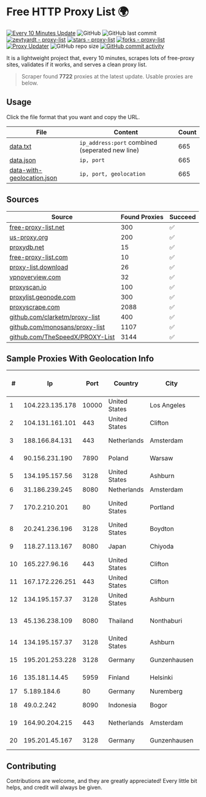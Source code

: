 
# Free HTTP Proxy List 🌍

[![Every 10 Minutes Update](https://github.com/mertguvencli/http-proxy-list/actions/workflows/main.yml/badge.svg?branch=main)](https://github.com/mertguvencli/http-proxy-list/actions/workflows/main.yml)
![GitHub](https://img.shields.io/github/license/mertguvencli/http-proxy-list)
![GitHub last commit](https://img.shields.io/github/last-commit/mertguvencli/http-proxy-list)
[![zevtyardt - proxy-list](https://img.shields.io/static/v1?label=zevtyardt&message=proxy-list&color=blue&logo=github)](https://github.com/zevtyardt/proxy-list "Go to GitHub repo")
[![stars - proxy-list](https://img.shields.io/github/stars/zevtyardt/proxy-list?style=social)](https://github.com/zevtyardt/proxy-list)
[![forks - proxy-list](https://img.shields.io/github/forks/zevtyardt/proxy-list?style=social)](https://github.com/zevtyardt/proxy-list)
[![Proxy Updater](https://github.com/zevtyardt/proxy-list/workflows/Proxy%20Updater/badge.svg)](https://github.com/zevtyardt/proxy-list/actions?query=workflow:"Proxy+Updater")
![GitHub repo size](https://img.shields.io/github/repo-size/zevtyardt/proxy-list)
[![GitHub commit activity](https://img.shields.io/github/commit-activity/m/zevtyardt/proxy-list?logo=commits)](https://github.com/zevtyardt/proxy-list/commits/main)

It is a lightweight project that, every 10 minutes, scrapes lots of free-proxy sites, validates if it works, and serves a clean proxy list.

> Scraper found **7722** proxies at the latest update. Usable proxies are below.

## Usage

Click the file format that you want and copy the URL.

|File|Content|Count|
|----|-------|-----|
|[data.txt](https://raw.githubusercontent.com/mertguvencli/http-proxy-list/main/proxy-list/data.txt)|`ip_address:port` combined (seperated new line)|665|
|[data.json](https://raw.githubusercontent.com/mertguvencli/http-proxy-list/main/proxy-list/data.json)|`ip, port`|665|
|[data-with-geolocation.json](https://raw.githubusercontent.com/mertguvencli/http-proxy-list/main/proxy-list/data-with-geolocation.json)|`ip, port, geolocation`|665|

## Sources

|Source|Found Proxies|Succeed|
|------|-------------|-------|
|[free-proxy-list.net](https://free-proxy-list.net)|300|✅|
|[us-proxy.org](https://www.us-proxy.org)|200|✅|
|[proxydb.net](http://proxydb.net)|15|✅|
|[free-proxy-list.com](https://free-proxy-list.com/?page=&port=&type%5B%5D=http&type%5B%5D=https&up_time=0&search=Search)|10|✅|
|[proxy-list.download](https://www.proxy-list.download/HTTP)|26|✅|
|[vpnoverview.com](https://vpnoverview.com/privacy/anonymous-browsing/free-proxy-servers)|32|✅|
|[proxyscan.io](https://www.proxyscan.io)|100|✅|
|[proxylist.geonode.com](https://proxylist.geonode.com/api/proxy-list?limit=300&page=1&sort_by=lastChecked&sort_type=desc&protocols=http,https)|300|✅|
|[proxyscrape.com](https://api.proxyscrape.com/v2/?request=displayproxies&protocol=http&timeout=10000&country=all&ssl=all&anonymity=all)|2088|✅|
|[github.com/clarketm/proxy-list](https://raw.githubusercontent.com/clarketm/proxy-list/master/proxy-list-raw.txt)|400|✅|
|[github.com/monosans/proxy-list](https://raw.githubusercontent.com/monosans/proxy-list/main/proxies/http.txt)|1107|✅|
|[github.com/TheSpeedX/PROXY-List](https://raw.githubusercontent.com/TheSpeedX/PROXY-List/master/http.txt)|3144|✅|


## Sample Proxies With Geolocation Info

|#|Ip|Port|Country|City|Internet Service Provider|
|-|--|----|-------|----|-------------------------|
|1|104.223.135.178|10000|United States|Los Angeles|LayerHost|
|2|104.131.161.101|443|United States|Clifton|DigitalOcean, LLC|
|3|188.166.84.131|443|Netherlands|Amsterdam|DigitalOcean, LLC|
|4|90.156.231.190|7890|Poland|Warsaw|Artnet Sp. z o.o.|
|5|134.195.157.56|3128|United States|Ashburn|AB E-Commerce|
|6|31.186.239.245|8080|Netherlands|Amsterdam|NetSkope Inc|
|7|170.2.210.201|80|United States|Portland|Daimler Trucks of North America LLC|
|8|20.241.236.196|3128|United States|Boydton|Microsoft Corporation|
|9|118.27.113.167|8080|Japan|Chiyoda|GMO Internet, Inc.|
|10|165.227.96.16|443|United States|Clifton|DigitalOcean, LLC|
|11|167.172.226.251|443|United States|Clifton|DigitalOcean, LLC|
|12|134.195.157.37|3128|United States|Ashburn|AB E-Commerce|
|13|45.136.238.109|8080|Thailand|Nonthaburi|Siamdata Communication Co., ltd.|
|14|134.195.157.37|3128|United States|Ashburn|AB E-Commerce|
|15|195.201.253.228|3128|Germany|Gunzenhausen|Hetzner Online GmbH|
|16|135.181.14.45|5959|Finland|Helsinki|Hetzner Online GmbH|
|17|5.189.184.6|80|Germany|Nuremberg|Contabo GmbH|
|18|49.0.2.242|8090|Indonesia|Bogor|PT Usaha Adi Sanggoro|
|19|164.90.204.215|443|Netherlands|Amsterdam|DigitalOcean, LLC|
|20|195.201.45.167|3128|Germany|Gunzenhausen|Hetzner Online GmbH|



## Contributing

Contributions are welcome, and they are greatly appreciated! Every
little bit helps, and credit will always be given.

